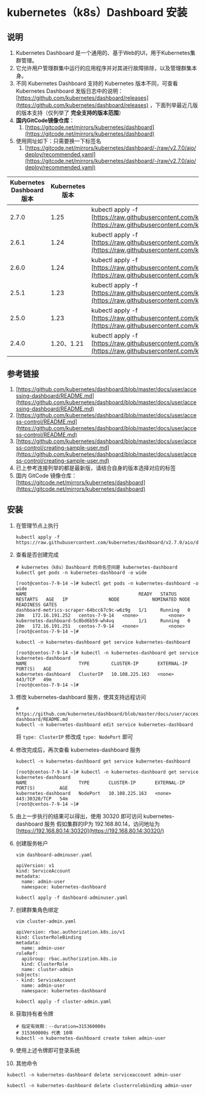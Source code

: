 # kubernetes（k8s）Dashboard 安装

## 说明

1. Kubernetes Dashboard 是一个通用的、基于Web的UI，用于Kubernetes集群管理。
2. 它允许用户管理群集中运行的应用程序并对其进行故障排除，以及管理群集本身。
3. 不同 Kubernetes Dashboard 支持的 Kubernetes 版本不同，可查看 Kubernetes Dashboard
   发版日志中的说明：[https://github.com/kubernetes/dashboard/releases](https://github.com/kubernetes/dashboard/releases)
   ，下面列举最近几版的版本支持（仅列举了 **完全支持的版本范围**）
4. **国内GitCode镜像仓库**：
    1. [https://gitcode.net/mirrors/kubernetes/dashboard](https://gitcode.net/mirrors/kubernetes/dashboard)
5. 使用网址如下：只需要换一下标签名
    1. [https://gitcode.net/mirrors/kubernetes/dashboard/-/raw/v2.7.0/aio/deploy/recommended.yaml](https://gitcode.net/mirrors/kubernetes/dashboard/-/raw/v2.7.0/aio/deploy/recommended.yaml)

| Kubernetes Dashboard 版本 | Kubernetes 版本 | 执行命令                                                                                                                                                                                                    |
|-------------------------|---------------|---------------------------------------------------------------------------------------------------------------------------------------------------------------------------------------------------------|
| 2.7.0                   | 1.25          | kubectl apply -f [https://raw.githubusercontent.com/kubernetes/dashboard/v2.7.0/aio/deploy/recommended.yaml](https://raw.githubusercontent.com/kubernetes/dashboard/v2.7.0/aio/deploy/recommended.yaml) |
| 2.6.1                   | 1.24          | kubectl apply -f [https://raw.githubusercontent.com/kubernetes/dashboard/v2.6.1/aio/deploy/recommended.yaml](https://raw.githubusercontent.com/kubernetes/dashboard/v2.6.1/aio/deploy/recommended.yaml) |
| 2.6.0                   | 1.24          | kubectl apply -f [https://raw.githubusercontent.com/kubernetes/dashboard/v2.6.0/aio/deploy/recommended.yaml](https://raw.githubusercontent.com/kubernetes/dashboard/v2.6.0/aio/deploy/recommended.yaml) |
| 2.5.1                   | 1.23          | kubectl apply -f [https://raw.githubusercontent.com/kubernetes/dashboard/v2.5.1/aio/deploy/recommended.yaml](https://raw.githubusercontent.com/kubernetes/dashboard/v2.5.1/aio/deploy/recommended.yaml) |
| 2.5.0                   | 1.23          | kubectl apply -f [https://raw.githubusercontent.com/kubernetes/dashboard/v2.5.0/aio/deploy/recommended.yaml](https://raw.githubusercontent.com/kubernetes/dashboard/v2.5.0/aio/deploy/recommended.yaml) |
| 2.4.0                   | 1.20、1.21     | kubectl apply -f [https://raw.githubusercontent.com/kubernetes/dashboard/v2.4.0/aio/deploy/recommended.yaml](https://raw.githubusercontent.com/kubernetes/dashboard/v2.4.0/aio/deploy/recommended.yaml) |

## 参考链接

1. [https://github.com/kubernetes/dashboard/blob/master/docs/user/accessing-dashboard/README.md](https://github.com/kubernetes/dashboard/blob/master/docs/user/accessing-dashboard/README.md)
2. [https://github.com/kubernetes/dashboard/blob/master/docs/user/access-control/README.md](https://github.com/kubernetes/dashboard/blob/master/docs/user/access-control/README.md)
3. [https://github.com/kubernetes/dashboard/blob/master/docs/user/access-control/creating-sample-user.md](https://github.com/kubernetes/dashboard/blob/master/docs/user/access-control/creating-sample-user.md)
4. 已上参考连接列举的都是最新版，请结合自身的版本选择对应的标签
5. 国内 GitCode
   镜像仓库：[https://gitcode.net/mirrors/kubernetes/dashboard](https://gitcode.net/mirrors/kubernetes/dashboard)

## 安装

1. 在管理节点上执行

   ```shell
   kubectl apply -f https://raw.githubusercontent.com/kubernetes/dashboard/v2.7.0/aio/deploy/recommended.yaml
   ```

2. 查看是否创建完成

   ```shell
   # kubernetes（k8s）Dashboard 的命名空间是 kubernetes-dashboard
   kubectl get pods -n kubernetes-dashboard -o wide
   ```

   ```shell
   [root@centos-7-9-14 ~]# kubectl get pods -n kubernetes-dashboard -o wide
   NAME                                         READY   STATUS    RESTARTS   AGE   IP               NODE            NOMINATED NODE   READINESS GATES
   dashboard-metrics-scraper-64bcc67c9c-w6z9g   1/1     Running   0          28m   172.16.191.252   centos-7-9-14   <none>           <none>
   kubernetes-dashboard-5c8bd6b59-wh4vq         1/1     Running   0          28m   172.16.191.251   centos-7-9-14   <none>           <none>
   [root@centos-7-9-14 ~]# 
   ```

   ```shell
   kubectl -n kubernetes-dashboard get service kubernetes-dashboard
   ```

   ```shell
   [root@centos-7-9-14 ~]# kubectl -n kubernetes-dashboard get service kubernetes-dashboard
   NAME                   TYPE        CLUSTER-IP       EXTERNAL-IP   PORT(S)   AGE
   kubernetes-dashboard   ClusterIP   10.108.225.163   <none>        443/TCP   49m
   [root@centos-7-9-14 ~]#
   ```

3. 修改 kubernetes-dashboard 服务，使其支持远程访问

   ```shell
   # https://github.com/kubernetes/dashboard/blob/master/docs/user/accessing-dashboard/README.md
   kubectl -n kubernetes-dashboard edit service kubernetes-dashboard
   ```

   将 `type: ClusterIP` 修改成 `type: NodePort` 即可

4. 修改完成后，再次查看 kubernetes-dashboard 服务

   ```shell
   kubectl -n kubernetes-dashboard get service kubernetes-dashboard
   ```

   ```shell
   [root@centos-7-9-14 ~]# kubectl -n kubernetes-dashboard get service kubernetes-dashboard
   NAME                   TYPE       CLUSTER-IP       EXTERNAL-IP   PORT(S)         AGE
   kubernetes-dashboard   NodePort   10.108.225.163   <none>        443:30320/TCP   54m
   [root@centos-7-9-14 ~]#
   ```

5. 由上一步执行的结果可以得出，使用 30320 即可访问 kubernetes-dashboard 服务
   假如集群的IP为 192.168.80.14，访问地址为 [https://192.168.80.14:30320](https://192.168.80.14:30320/)
6. 创建服务帐户

   ```shell
   vim dashboard-adminuser.yaml
   ```

   ```shell
   apiVersion: v1
   kind: ServiceAccount
   metadata:
     name: admin-user
     namespace: kubernetes-dashboard
   ```

   ```shell
   kubectl apply -f dashboard-adminuser.yaml
   ```

7. 创建群集角色绑定

   ```shell
   vim cluster-admin.yaml
   ```

   ```shell
   apiVersion: rbac.authorization.k8s.io/v1
   kind: ClusterRoleBinding
   metadata:
     name: admin-user
   roleRef:
     apiGroup: rbac.authorization.k8s.io
     kind: ClusterRole
     name: cluster-admin
   subjects:
   - kind: ServiceAccount
     name: admin-user
     namespace: kubernetes-dashboard
   ```

   ```shell
   kubectl apply -f cluster-admin.yaml
   ```

8. 获取持有者令牌

   ```shell
   # 指定有效期：--duration=315360000s
   # 315360000s 代表 10年
   kubectl -n kubernetes-dashboard create token admin-user
   ```

9. 使用上述令牌即可登录系统
10. 其他命令

```shell
kubectl -n kubernetes-dashboard delete serviceaccount admin-user
```

```shell
kubectl -n kubernetes-dashboard delete clusterrolebinding admin-user
```
